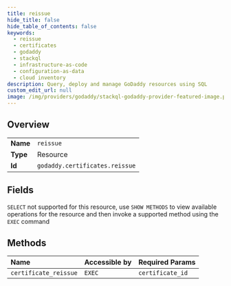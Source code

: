 ```yaml
---
title: reissue
hide_title: false
hide_table_of_contents: false
keywords:
  - reissue
  - certificates
  - godaddy    
  - stackql
  - infrastructure-as-code
  - configuration-as-data
  - cloud inventory
description: Query, deploy and manage GoDaddy resources using SQL
custom_edit_url: null
image: /img/providers/godaddy/stackql-godaddy-provider-featured-image.png
---
```

  
    

## Overview
<table><tbody>
<tr><td><b>Name</b></td><td><code>reissue</code></td></tr>
<tr><td><b>Type</b></td><td>Resource</td></tr>
<tr><td><b>Id</b></td><td><code>godaddy.certificates.reissue</code></td></tr>
</tbody></table>

## Fields
`SELECT` not supported for this resource, use `SHOW METHODS` to view available operations for the resource and then invoke a supported method using the `EXEC` command  
## Methods
| Name | Accessible by | Required Params |
|:-----|:--------------|:----------------|
| `certificate_reissue` | `EXEC` | `certificate_id` |
